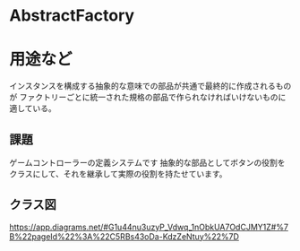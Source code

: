 # AbstractFactory
# 用途など
インスタンスを構成する抽象的な意味での部品が共通で最終的に作成されるものが
ファクトリーごとに統一された規格の部品で作られなければいけないものに適している。

## 課題
ゲームコントローラーの定義システムです
抽象的な部品としてボタンの役割をクラスにして、それを継承して実際の役割を持たせています。

## クラス図
https://app.diagrams.net/#G1u44nu3uzyP_Vdwq_1nObkUA7OdCJMY1Z#%7B%22pageId%22%3A%22C5RBs43oDa-KdzZeNtuy%22%7D
